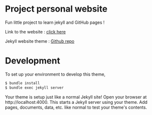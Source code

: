 # Project personal website

Fun little project to learn jekyll and GitHub pages !

Link to the website : [click here](https://gabrielSoudry.github.io/)

Jekyll website theme : [Github repo](https://github.com/thelehhman/texture)

# Development

To set up your environment to develop this theme, 

```bash
$ bundle install
$ bundle exec jekyll server
```
Your theme is setup just like a normal Jekyll site! Open your browser at http://localhost:4000. This starts a Jekyll server using your theme. Add pages, documents, data, etc. like normal to test your theme's contents.


